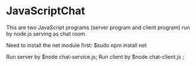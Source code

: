 JavaScriptChat
==============

This are two JavaScript programs (server program and client program) run by node.js serving as chat room.

Need to install the net module first:
  $sudo npm install net

Run server by 
  $node chat-service.js;
Run client by 
  $node chat-client.js <username>;
